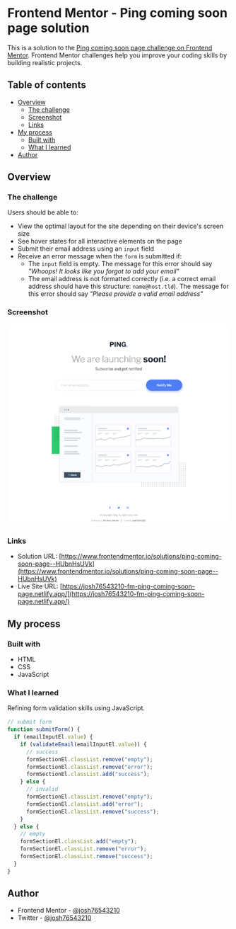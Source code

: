 # Frontend Mentor - Ping coming soon page solution

This is a solution to the [Ping coming soon page challenge on Frontend Mentor](https://www.frontendmentor.io/challenges/ping-single-column-coming-soon-page-5cadd051fec04111f7b848da). Frontend Mentor challenges help you improve your coding skills by building realistic projects.

## Table of contents

- [Overview](#overview)
  - [The challenge](#the-challenge)
  - [Screenshot](#screenshot)
  - [Links](#links)
- [My process](#my-process)
  - [Built with](#built-with)
  - [What I learned](#what-i-learned)
- [Author](#author)

## Overview

### The challenge

Users should be able to:

- View the optimal layout for the site depending on their device's screen size
- See hover states for all interactive elements on the page
- Submit their email address using an `input` field
- Receive an error message when the `form` is submitted if:
  - The `input` field is empty. The message for this error should say _"Whoops! It looks like you forgot to add your email"_
  - The email address is not formatted correctly (i.e. a correct email address should have this structure: `name@host.tld`). The message for this error should say _"Please provide a valid email address"_

### Screenshot

![](./images/screenshot.png)

### Links

- Solution URL: [https://www.frontendmentor.io/solutions/ping-coming-soon-page--HUbnHsUVk](https://www.frontendmentor.io/solutions/ping-coming-soon-page--HUbnHsUVk)
- Live Site URL: [https://josh76543210-fm-ping-coming-soon-page.netlify.app/](https://josh76543210-fm-ping-coming-soon-page.netlify.app/)

## My process

### Built with

- HTML
- CSS
- JavaScript

### What I learned

Refining form validation skills using JavaScript.

```javascript
// submit form
function submitForm() {
  if (emailInputEl.value) {
    if (validateEmail(emailInputEl.value)) {
      // success
      formSectionEl.classList.remove("empty");
      formSectionEl.classList.remove("error");
      formSectionEl.classList.add("success");
    } else {
      // invalid
      formSectionEl.classList.remove("empty");
      formSectionEl.classList.add("error");
      formSectionEl.classList.remove("success");
    }
  } else {
    // empty
    formSectionEl.classList.add("empty");
    formSectionEl.classList.remove("error");
    formSectionEl.classList.remove("success");
  }
}
```

## Author

- Frontend Mentor - [@josh76543210](https://www.frontendmentor.io/profile/josh76543210)
- Twitter - [@josh76543210](https://www.twitter.com/josh76543210)

